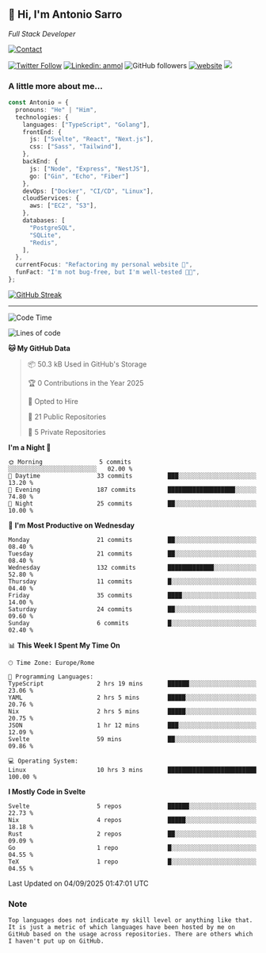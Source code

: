 <h2>
    👋 Hi, I'm Antonio Sarro 
</h2>
<p><em>
    Full Stack Developer
</em></p>

[![Contact](https://img.shields.io/badge/Contact-222222?style=for-the-badge&logo=protonmail&logoColor=#6D4AFF)](mailto:contact@antoniosarro.dev)

[![Twitter Follow](https://img.shields.io/twitter/follow/_antoniosarro_?label=Follow)](https://twitter.com/intent/follow?screen_name=_antoniosarro_)
[![Linkedin: anmol](https://img.shields.io/badge/-anmol-blue?style=flat-square&logo=Linkedin&logoColor=white&link=https://www.linkedin.com/in/antoniosarro99/)](https://www.linkedin.com/in/antoniosarro99/)
![GitHub followers](https://img.shields.io/github/followers/antoniosarro?label=Follow&style=social)
[![website](https://img.shields.io/badge/Website-46a2f1.svg?&style=flat-square&logo=Google-Chrome&logoColor=white&link=https://antoniosarro.dev/)](https://antoniosarro.dev/)
![](https://visitor-badge.glitch.me/badge?page_id=antoniosarro.antoniosarro)

### A little more about me...

```typescript
const Antonio = {
  pronouns: "He" | "Him",
  technologies: {
    languages: ["TypeScript", "Golang"],
    frontEnd: {
      js: ["Svelte", "React", "Next.js"],
      css: ["Sass", "Tailwind"],
    },
    backEnd: {
      js: ["Node", "Express", "NestJS"],
      go: ["Gin", "Echo", "Fiber"]
    },
    devOps: ["Docker", "CI/CD", "Linux"],
    cloudServices: {
      aws: ["EC2", "S3"],
    },
    databases: [
      "PostgreSQL",
      "SQLite",
      "Redis",
    ],
  },
  currentFocus: "Refactoring my personal website 👾",
  funFact: "I'm not bug-free, but I'm well-tested 😶‍🌫️",
};
```

[![GitHub Streak](https://streak-stats.demolab.com?user=antoniosarro&theme=github-dark-dimmed&hide_border=true)](https://git.io/streak-stats)

---

<!--START_SECTION:waka-->
![Code Time](http://img.shields.io/badge/Code%20Time-85%20hrs%2011%20mins-blue)

![Lines of code](https://img.shields.io/badge/From%20Hello%20World%20I%27ve%20Written-89.3%20thousand%20lines%20of%20code-blue)

**🐱 My GitHub Data** 

> 📦 50.3 kB Used in GitHub's Storage 
 > 
> 🏆 0 Contributions in the Year 2025
 > 
> 💼 Opted to Hire
 > 
> 📜 21 Public Repositories 
 > 
> 🔑 5 Private Repositories 
 > 
**I'm a Night 🦉** 

```text
🌞 Morning                5 commits           ░░░░░░░░░░░░░░░░░░░░░░░░░   02.00 % 
🌆 Daytime                33 commits          ███░░░░░░░░░░░░░░░░░░░░░░   13.20 % 
🌃 Evening                187 commits         ███████████████████░░░░░░   74.80 % 
🌙 Night                  25 commits          ██░░░░░░░░░░░░░░░░░░░░░░░   10.00 % 
```
📅 **I'm Most Productive on Wednesday** 

```text
Monday                   21 commits          ██░░░░░░░░░░░░░░░░░░░░░░░   08.40 % 
Tuesday                  21 commits          ██░░░░░░░░░░░░░░░░░░░░░░░   08.40 % 
Wednesday                132 commits         █████████████░░░░░░░░░░░░   52.80 % 
Thursday                 11 commits          █░░░░░░░░░░░░░░░░░░░░░░░░   04.40 % 
Friday                   35 commits          ████░░░░░░░░░░░░░░░░░░░░░   14.00 % 
Saturday                 24 commits          ██░░░░░░░░░░░░░░░░░░░░░░░   09.60 % 
Sunday                   6 commits           █░░░░░░░░░░░░░░░░░░░░░░░░   02.40 % 
```


📊 **This Week I Spent My Time On** 

```text
🕑︎ Time Zone: Europe/Rome

💬 Programming Languages: 
TypeScript               2 hrs 19 mins       ██████░░░░░░░░░░░░░░░░░░░   23.06 % 
YAML                     2 hrs 5 mins        █████░░░░░░░░░░░░░░░░░░░░   20.76 % 
Nix                      2 hrs 5 mins        █████░░░░░░░░░░░░░░░░░░░░   20.75 % 
JSON                     1 hr 12 mins        ███░░░░░░░░░░░░░░░░░░░░░░   12.09 % 
Svelte                   59 mins             ██░░░░░░░░░░░░░░░░░░░░░░░   09.86 % 

💻 Operating System: 
Linux                    10 hrs 3 mins       █████████████████████████   100.00 % 
```

**I Mostly Code in Svelte** 

```text
Svelte                   5 repos             ██████░░░░░░░░░░░░░░░░░░░   22.73 % 
Nix                      4 repos             █████░░░░░░░░░░░░░░░░░░░░   18.18 % 
Rust                     2 repos             ██░░░░░░░░░░░░░░░░░░░░░░░   09.09 % 
Go                       1 repo              █░░░░░░░░░░░░░░░░░░░░░░░░   04.55 % 
TeX                      1 repo              █░░░░░░░░░░░░░░░░░░░░░░░░   04.55 % 
```




 Last Updated on 04/09/2025 01:47:01 UTC
<!--END_SECTION:waka-->

### Note
```text
Top languages does not indicate my skill level or anything like that. It is just a metric of which languages have been hosted by me on GitHub based on the usage across repositories. There are others which I haven't put up on GitHub.
```
